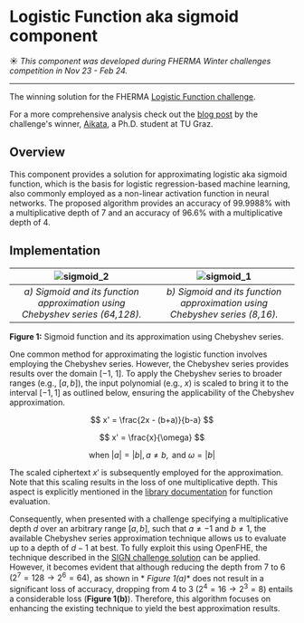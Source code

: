 # Logistic Function aka sigmoid component

☀️ *This component was developed during FHERMA Winter challenges competition in Nov 23 - Feb 24.*

---
The winning solution for the
FHERMA [Logistic Function challenge](https://fherma.io/challenges/652bf648485c878710fd0208).

For a more comprehensive analysis check out the [blog post](https://fherma.io/content/65de3d6abfa5f4ea4471701a) by the
challenge's winner, [Aikata](https://www.iaik.tugraz.at/person/aikata-aikata/), a Ph.D. student at TU Graz.

## Overview

This component provides a solution for approximating logistic aka sigmoid function, which is the basis for logistic
regression-based machine learning, also commonly employed as a non-linear activation function in neural networks.
The proposed algorithm provides an accuracy of $99.9988\%$ with a multiplicative depth of 7 and an accuracy of $96.6\%$
with a multiplicative depth of 4.

## Implementation

|            ![sigmoid_2](https://hackmd.io/_uploads/BkdAYe83a.png)            |           ![sigmoid_1](https://hackmd.io/_uploads/HkT6FgLhp.png)           |
:----------------------------------------------------------------------------:|:--------------------------------------------------------------------------:
| *a) Sigmoid and its function approximation using Chebyshev series (64,128).* | *b) Sigmoid and its function approximation using Chebyshev series (8,16).* |

**Figure 1:** Sigmoid function and its approximation using Chebyshev series.

One common method for approximating the logistic function involves employing the Chebyshev series.
However, the Chebyshev series provides results over the domain [−1, 1].
To apply the Chebyshev series to broader ranges (e.g., $[a,b]$), the input polynomial (e.g., $x$) is scaled to bring it
to the interval $[-1,1]$ as outlined below, ensuring the applicability of the Chebyshev approximation.

$$
x' = \frac{2x - (b+a)}{b-a}
$$

$$
x' = \frac{x}{\omega}
$$

$$
\text{ when } |a|=|b|, a \neq b,\text{ and }\omega=|b|
$$

The scaled ciphertext $x'$ is subsequently employed for the approximation.
Note that this scaling results in the loss of one multiplicative depth.
This aspect is explicitly mentioned in
the [library documentation](https://github.com/openfheorg/openfhe-development/blob/main/src/pke/examples/FUNCTION_EVALUATION.md)
for function evaluation.

Consequently, when presented with a challenge specifying a multiplicative depth $d$ over an arbitrary range $[a,b]$,
such that $a\neq-1$ and $b\neq1$, the available Chebyshev series approximation technique allows us to evaluate up to a
depth of $d-1$ at best.
To fully exploit this using OpenFHE, the technique described in
the [SIGN challenge solution](https://fherma.io/content/65de3f45bfa5f4ea4471701c) can be applied.
However, it becomes evident that although reducing the depth from 7 to 6 $(2^7=128 \rightarrow 2^6=64)$, as shown in *
*Figure 1(a)** does not result in a significant loss of accuracy, dropping from 4 to 3 ($2^4 = 16 \rightarrow 2^3 = 8$)
entails a considerable loss (**Figure 1(b)**).
Therefore, this algorithm focuses on enhancing the existing technique to yield the best approximation results.
